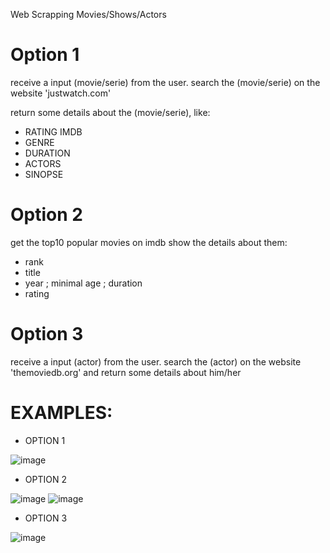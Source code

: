 Web Scrapping Movies/Shows/Actors

# Option 1
receive a input (movie/serie) from the user.
search the (movie/serie) on the website 'justwatch.com'

return some details about the (movie/serie), like:
- RATING IMDB
- GENRE
- DURATION
- ACTORS
- SINOPSE

# Option 2
get the top10 popular movies on imdb
show the details about them:
- rank
- title
- year ; minimal age ; duration
- rating

# Option 3
receive a input (actor) from the user.
search the (actor) on the website 'themoviedb.org'
and return some details about him/her


# EXAMPLES:

- OPTION 1

![image](https://github.com/gabrielqt/Web-Scrapping-Cinema/assets/159674773/8d4a6eda-8f98-4ca4-9143-da3d4e9ab94b)

- OPTION 2
  
![image](https://github.com/gabrielqt/Web-Scrapping-Cinema/assets/159674773/5801df67-e365-4022-b9fa-bef8eeecbcef)
![image](https://github.com/gabrielqt/Web-Scrapping-Cinema/assets/159674773/2f0e8b64-0e40-46d2-8cb2-64fae4d12fb2)

- OPTION 3

  
![image](https://github.com/gabrielqt/Web-Scrapping-Cinema/assets/159674773/d36cf031-4195-439e-9b0c-5b4a72adb0c4)





